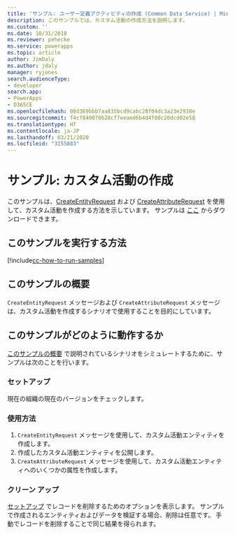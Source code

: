 ```yaml
---
title: 'サンプル: ユーザー定義アクティビティの作成 (Common Data Service) | Microsoft Docs'
description: このサンプルでは、カスタム活動の作成方法を説明します。
ms.custom: ''
ms.date: 10/31/2018
ms.reviewer: pehecke
ms.service: powerapps
ms.topic: article
author: JimDaly
ms.author: jdaly
manager: ryjones
search.audienceType:
- developer
search.app:
- PowerApps
- D365CE
ms.openlocfilehash: 08d369bbb7aa835bcd9cabc28f04dc3a23e2938e
ms.sourcegitcommit: f4cf849070628cf7eeaed6b4d4f08c20dcd02e58
ms.translationtype: HT
ms.contentlocale: ja-JP
ms.lasthandoff: 03/21/2020
ms.locfileid: "3155883"
---
```

# <a name="sample-create-a-custom-activity"></a>サンプル: カスタム活動の作成

このサンプルは、[CreateEntityRequest](https://docs.microsoft.com/dotnet/api/microsoft.xrm.sdk.messages.createentityrequest?view=dynamics-general-ce-9) および [CreateAttributeRequest](https://docs.microsoft.com/dotnet/api/microsoft.xrm.sdk.messages.createattributerequest?view=dynamics-general-ce-9) を使用して、カスタム活動を作成する方法を示しています。 サンプルは [ここ](https://github.com/Microsoft/PowerApps-Samples/tree/master/cds/orgsvc/C%23/CustomActivity) からダウンロードできます。 

## <a name="how-to-run-this-sample"></a>このサンプルを実行する方法

[!include[cc-how-to-run-samples](../../includes/cc-how-to-run-samples.md)]

## <a name="what-this-sample-does"></a>このサンプルの概要

`CreateEntityRequest` メッセージおよび `CreateAttributeRequest` メッセージは、カスタム活動を作成するシナリオで使用することを目的にしています。

## <a name="how-this-sample-works"></a>このサンプルがどのように動作するか

[このサンプルの概要](#what-this-sample-does) で説明されているシナリオをシミュレートするために、サンプルは次のことを行います。

### <a name="setup"></a>セットアップ

現在の組織の現在のバージョンをチェックします。

### <a name="demonstrate"></a>使用方法

1. `CreateEntityRequest` メッセージを使用して、カスタム活動エンティティを作成します。
2. 作成したカスタム活動エンティティを公開します。
3. `CreateAttributeRequest` メッセージを使用して、カスタム活動エンティティへのいくつかの属性を作成します。

### <a name="clean-up"></a>クリーン アップ

[セットアップ](#setup) でレコードを削除するためのオプションを表示します。 サンプルで作成されるエンティティおよびデータを検証する場合、削除は任意です。 手動でレコードを削除することで同じ結果を得られます。
